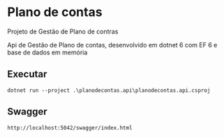 # Plano de contas
Projeto de Gestão de Plano de contras

Api de Gestão de Plano de contas, desenvolvido em dotnet 6 com EF 6 e base de dados em memória


## **Executar**

 
    dotnet run --project .\planodecontas.api\planodecontas.api.csproj


## **Swagger**

    http://localhost:5042/swagger/index.html


